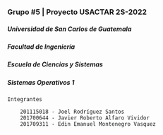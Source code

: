 ### Grupo #5 | Proyecto USACTAR 2S-2022
##### Universidad de San Carlos de Guatemala
##### Facultad de Ingeniería
##### Escuela de Ciencias y Sistemas
##### Sistemas Operativos 1

    Integrantes

        201115018 - Joel Rodríguez Santos
        201700644 - Javier Roberto Alfaro Vividor
        201709311 - Edin Emanuel Montenegro Vasquez